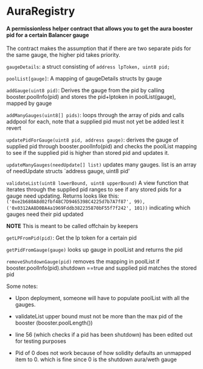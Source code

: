# AuraRegistry
#### A permissionless helper contract that allows you to get the aura booster pid for a certain Balancer gauge

The contract makes the assumption that if there are two separate pids for the same gauge, the higher pid takes priority. 

`gaugeDetails`: a struct consisting of 
`address lpToken, uint8 pid;`

`poolList[gauge]`: A mapping of gaugeDetails structs by gauge

`addGauge(uint8 pid)`: Derives the gauge from the pid by calling booster.poolInfo(pid) and stores the pid+lptoken in poolList(gauge), mapped by gauge

`addManyGauges(uint8[] pids)`: loops through the array of pids and calls addpool for each, note that a supplied pid must not yet be added lest it revert

`updatePidForGauge(uint8 pid, address gauge)`: derives the gauge of supplied pid through booster.poolInfo(pid) and checks the poolList mapping to see if the supplied pid is higher than stored pid and updates it.  

`updateManyGauges(needUpdate[] list)` updates many gauges.  list is an array of needUpdate structs `address gauge, uint8 pid'

`validateList(uint8 lowerBound, uint8 upperBound)` A view function that iterates through the supplied pid ranges to see if any stored pids for a gauge need updating. Returns looks like this:
`('0xe2b680A8d02fbf48C7D9465398C4225d7b7A7f87', 99), ('0x0312AA8D0BA4a1969Fddb382235870bF55f7f242', 101))` indicating which gauges need their pid updated

**NOTE** This is meant to be called offchain by keepers 

`getLPFromPid(pid)`: Get the lp token for a certain pid

`getPidFromGauge(gauge)` looks up gauge in poolList and returns the pid

`removeShutdownGauge(pid)` removes the mapping in poolList if booster.poolInfo(pid).shutdown ==true and supplied pid matches the stored pid 

Some notes:
* Upon deployment, someone will have to populate poolList with all the gauges.  

* validateList upper bound must not be more than the max pid of the booster (booster.poolLength())

* line 56 (which checks if a pid has been shutdown) has been edited out for testing purposes

* Pid of 0 does not work because of how solidity defaults an unmapped item to 0.  which is fine since 0 is the shutdown aura/weth gauge